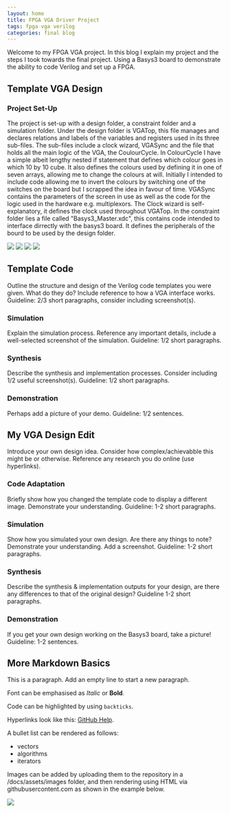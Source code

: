 ```yaml
---
layout: home
title: FPGA VGA Driver Project
tags: fpga vga verilog
categories: final blog
---
```


Welcome to my FPGA VGA project. In this blog I explain my project and the steps I took towards the final project. Using a Basys3 board to demonstrate the ability to code Verilog and set up a FPGA.

## **Template VGA Design**
### **Project Set-Up**
The project is set-up with a design folder, a constraint folder and a simulation folder. Under the design folder is VGATop, this file manages and declares relations and labels of the variables and registers used in its three 
sub-files. The sub-files include a clock wizard, VGASync and the file that holds all the main logic of the VGA, the CoulourCycle. In ColourCycle I have a simple albeit lengthy nested if statement that defines which colour goes in which 10 by 10 cube. It also defines the colours used by defining it in one of seven arrays, allowing me to change the colours at will. Initially I intended to include code allowing me to invert the colours by switching one of the switches on the board but I scrapped the idea in favour of time. VGASync contains the parameters of the screen in use as well as the code for the logic used in the hardware e.g. multiplexors. The Clock wizard is self-explanatory, it defines the clock used throughout VGATop. In the constraint folder lies a file called "Basys3_Master.xdc", this contains code intended to interface dirrectly with the basys3 board. It defines the peripherals of the bourd to be used by the design folder.

<img src="https://raw.githubusercontent.com/BenMcCormac/SOC_FPGA/main/docs/assets/images/Summary.png">
<img src="https://raw.githubusercontent.com/BenMcCormac/SOC_FPGA/main/docs/assets/images/Screenshot 2024-12-10 142510.png">
<img src="https://raw.githubusercontent.com/BenMcCormac/SOC_FPGA/main/docs/assets/images/Screenshot 2024-12-05 173950.png">
<img src="https://raw.githubusercontent.com/BenMcCormac/SOC_FPGA/main/docs/assets/images/Screenshot 2024-12-10 153546.png">

## **Template Code**
Outline the structure and design of the Verilog code templates you were given. What do they do? Include reference to how a VGA interface works. Guideline: 2/3 short paragraphs, consider including screenshot(s).
### **Simulation**
Explain the simulation process. Reference any important details, include a well-selected screenshot of the simulation. Guideline: 1/2 short paragraphs.
### **Synthesis**
Describe the synthesis and implementation processes. Consider including 1/2 useful screenshot(s). Guideline: 1/2 short paragraphs.
### **Demonstration**
Perhaps add a picture of your demo. Guideline: 1/2 sentences.

## **My VGA Design Edit**
Introduce your own design idea. Consider how complex/achievabble this might be or otherwise. Reference any research you do online (use hyperlinks).
### **Code Adaptation**
Briefly show how you changed the template code to display a different image. Demonstrate your understanding. Guideline: 1-2 short paragraphs.
### **Simulation**
Show how you simulated your own design. Are there any things to note? Demonstrate your understanding. Add a screenshot. Guideline: 1-2 short paragraphs.
### **Synthesis**
Describe the synthesis & implementation outputs for your design, are there any differences to that of the original design? Guideline 1-2 short paragraphs.
### **Demonstration**
If you get your own design working on the Basys3 board, take a picture! Guideline: 1-2 sentences.

## **More Markdown Basics**
This is a paragraph. Add an empty line to start a new paragraph.

Font can be emphasised as *Italic* or **Bold**.

Code can be highlighted by using `backticks`.

Hyperlinks look like this: [GitHub Help](https://help.github.com/).

A bullet list can be rendered as follows:
- vectors
- algorithms
- iterators

Images can be added by uploading them to the repository in a /docs/assets/images folder, and then rendering using HTML via githubusercontent.com as shown in the example below.

<img src="https://raw.githubusercontent.com/melgineer/fpga-vga-verilog/main/docs/assets/images/VGAPrjSrcs.png">
